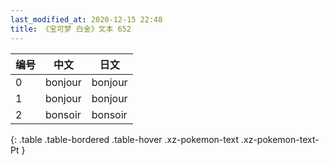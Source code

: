 ```yaml
---
last_modified_at: 2020-12-15 22:48
title: 《宝可梦 白金》文本 652
---
```

| 编号 | 中文 | 日文 |
| ---- | ---- | ---- |
| 0 | bonjour | bonjour |
| 1 | bonjour | bonjour |
| 2 | bonsoir | bonsoir |
{: .table .table-bordered .table-hover .xz-pokemon-text .xz-pokemon-text-Pt }
